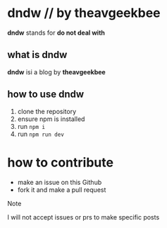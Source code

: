 # dndw // by theavgeekbee
**dndw** stands for **do not deal with**
## what is dndw
**dndw** isi a blog by **theavgeekbee**
## how to use dndw
1. clone the repository
2. ensure npm is installed
3. run `npm i`
4. run `npm run dev`
# how to contribute
- make an issue on this Github
- fork it and make a pull request
> [!NOTE]
> I will not accept issues or prs to make specific posts